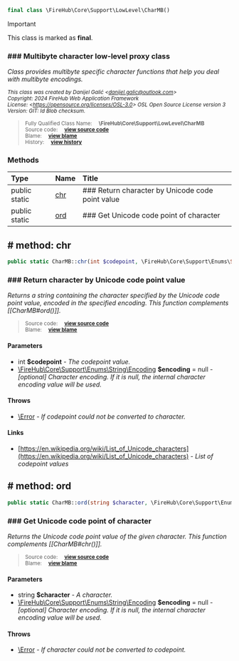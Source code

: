 ```php
final class \FireHub\Core\Support\LowLevel\CharMB()
```





> [!IMPORTANT]
This class is marked as **final**.





### ### Multibyte character low-level proxy class

_Class provides multibyte specific character functions that help you deal with multibyte encodings._

<sub>_This class was created by Danijel Galić &lt;danijel.galic@outlook.com&gt;_</sub><br/><sub>_Copyright: 2024 FireHub Web Application Framework_</sub><br/><sub>_License: &lt;https://opensource.org/licenses/OSL-3.0&gt; OSL Open Source License version 3_</sub><br/><sub>_Version: GIT: $Id$ Blob checksum._</sub>

><sub>Fully Qualified Class Name:  **\FireHub\Core\Support\LowLevel\CharMB**</sub><br/>
    <sub>Source code:  **[view source code](https://github.com/The-FireHub-Project/Core/blob/develop-pre-alpha-m1/src/support/lowlevel/firehub.CharMB.php#L29)**</sub><br/>
        <sub>Blame:  **[view blame](https://github.com/The-FireHub-Project/Core/blame/develop-pre-alpha-m1/src/support/lowlevel/firehub.CharMB.php)**</sub><br/>
        <sub>History:  **[view history](https://github.com/The-FireHub-Project/Core/commits/develop-pre-alpha-m1/src/support/lowlevel/firehub.CharMB.php)**</sub>


### Methods
| Type | Name | Title |
|:-----|:-----|:------|
|public static |<a href="#chr()">chr</a>|### Return character by Unicode code point value|
|public static |<a href="#ord()">ord</a>|### Get Unicode code point of character|

<h2><a name="chr()"># method: chr</a></h2>

```php
public static CharMB::chr(int $codepoint, \FireHub\Core\Support\Enums\String\Encoding $encoding = null)
```











### ### Return character by Unicode code point value

_Returns a string containing the character specified by the Unicode code point value, encoded in the specified
encoding. This function complements [[CharMB#ord()]]._

><sub>Source code:  **[view source code](https://github.com/The-FireHub-Project/Core/blob/develop-pre-alpha-m1/src/support/lowlevel/firehub.CharMB.php#L51)**</sub><br/>
        <sub>Blame:  **[view blame](https://github.com/The-FireHub-Project/Core/blame/develop-pre-alpha-m1/src/support/lowlevel/firehub.CharMB.php#L51)**</sub>
#### Parameters

* int **$codepoint** - _The codepoint value._
* [\FireHub\Core\Support\Enums\String\Encoding](./Wiki-Encoding) **$encoding** = null - _[optional] 
Character encoding. If it is null, the internal character encoding value will be used._
#### Throws

* [\Error](./Wiki-Error) - _If codepoint could not be converted to character._
#### Links

* [https://en.wikipedia.org/wiki/List_of_Unicode_characters](https://en.wikipedia.org/wiki/List_of_Unicode_characters) - _List of codepoint values_
<h2><a name="ord()"># method: ord</a></h2>

```php
public static CharMB::ord(string $character, \FireHub\Core\Support\Enums\String\Encoding $encoding = null)
```











### ### Get Unicode code point of character

_Returns the Unicode code point value of the given character. This function complements [[CharMB#chr()]]._

><sub>Source code:  **[view source code](https://github.com/The-FireHub-Project/Core/blob/develop-pre-alpha-m1/src/support/lowlevel/firehub.CharMB.php#L75)**</sub><br/>
        <sub>Blame:  **[view blame](https://github.com/The-FireHub-Project/Core/blame/develop-pre-alpha-m1/src/support/lowlevel/firehub.CharMB.php#L75)**</sub>
#### Parameters

* string **$character** - _A character._
* [\FireHub\Core\Support\Enums\String\Encoding](./Wiki-Encoding) **$encoding** = null - _[optional] 
Character encoding. If it is null, the internal character encoding value will be used._
#### Throws

* [\Error](./Wiki-Error) - _If character could not be converted to codepoint._